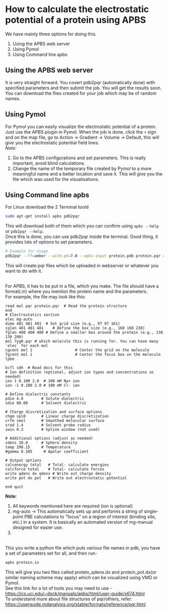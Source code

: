 # How to calculate the electrostatic potential of a protein using APBS

We have mainly three options for doing this.

1. Using the APBS web server
2. Using Pymol
3. Using Command line apbs

## Using the APBS web server

It is very straight forward. You covert pdb2pqr (automatically done) with specified parameters and then submit the job. You will get the results soon.
<br>You can download the files created for your job which may be of random names.

## Using Pymol

For Pymol you can easily visualize the electrostatic potential of a protein. Just use the APBS plugin in Pymol. When the job is done, click the `+` sign and on the map file,
go to Action -> Gradient -> Volume -> Default, this will give you the electrostatic potential field lines.
<br>
_Note:_

1. Go to the APBS configurations and set parameters. This is really important, avoid blind calculations.
2. Change the name of the temporary file created by Pymol to a more meaningful name and a better location and save it. This will give you the file which was used
   for the visualisations.

## Using Command line apbs

For Linux download the 2 Terminal toold

```bash
sudo apt-get install apbs pdb2pqr
```

This will download both of them which you can confirm using `apbs --help` or `pdb2pqr --help`.
<br>Once this is done, you can use pdb2pqr inside the terminal. Good thing, it provides lots of options to set parameters.

```bash
# Example for Usage
pdb2pqr --ff=amber --with-ph=7.0 --apbs-input protein.pdb protein.pqr # protein.pqr may not be present before
```

This will create pqr files which be uploaded in webserver or whatever you want to do with it.

<br>
For APBS, it has to be put in a file, which you make. The file should have a format(.in) where you mention the protein name and the parameters.
<br>For example, the file may look like this:

```
read mol pqr protein.pqr  # Read the protein structure
end
# Electrostatics section
elec mg-auto
dime 481 481 481  # Set grid size (e.g., 97 97 161)
cglen 481 481 481    # Define the box size (e.g., 160 160 230)
fglen 400 400 400 # Define a smaller box around the protein (e.g., 130 130 200)
mol 7yg0.pqr # which molecule this is running for. You can have many `elec` for each mol
cgcent mol 1                   # Center the grid on the molecule
fgcent mol 1                   # Center the focus box on the molecule
lpbe

bcfl sdh  # Read docs for this
# Ion definition (optional, adjust ion types and concentrations as needed)
ion 1 0.100 2.0  # 100 mM Na+ ion
ion -1 0.100 2.0 # 100 mM Cl- ion

# Define dielectric constants
pdie 4.0        # Solute dielectric
sdie 80.00      # Solvent dielectric

# Charge discretization and surface options
chgm spl0       # Linear charge discretization
srfm smol       # Smoothed molecular surface
srad 1.4        # Solvent probe radius
swin 0.3        # Spline window (not used)

# Additional options (adjust as needed)
sdens 10.0      # Sphere density
temp 298.15     # Temperature
#gamma 0.105     # Apolar coefficient

# Output options
calcenergy total   # Total- calculate energies
calcforce total    # Total- calculate forces
write qdens dx qdens # Write out charge density
write pot dx pot   # Write out electrostatic potential

end quit
```
**Note**:
1. All keywords mentioned here are required (ion is optional)
2. mg-auto -> This automatically sets up and performs a string of single-point PBE calculations to "focus" on a region of interest (binding site, etc.) in a system. It is basically an automated version of mg-manual designed for easier use.
3. 
<br>
This you write a python file which puts various file names in pdb, you have a set of parameters set for all, and then run-

```bash
apbs protein.in
```

This will give you two files called protein_qdens.dx and protein_pot.dx(or similar naming scheme may apply) which can be visualized using VMD or Pymol.
<br>See this link for a lot of tools you may need to use - https://ics.uci.edu/~dock/manuals/apbs/html/user-guide/x674.html
<br>To understand more about file structures of pqr/others, refer: https://userguide.mdanalysis.org/stable/formats/reference/pqr.html

